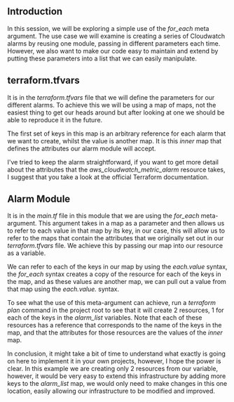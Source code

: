 ## Introduction

In this session, we will be exploring a simple use of the *for_each* meta argument.  The use case we will examine is creating a series of Cloudwatch alarms by reusing one module, passing in different parameters each time.  However, we also want to make our code easy to maintain and extend by putting these parameters into a list that we can easily manipulate.

## terraform.tfvars

It is in the *terraform.tfvars* file that we will define the parameters for our different alarms.  To achieve this we will be using a map of maps, not the easiest thing to get our heads around but after looking at one we should be able to reproduce it in the future. 

The first set of keys in this map is an arbitrary reference for each alarm that we want to create, whilst the value is another map.  It is this *inner* map that defines the attributes our alarm module will accept.

I've tried to keep the alarm straightforward, if you want to get more detail about the attributes that the *aws_cloudwatch_metric_alarm* resource takes, I suggest that you take a look at the official Terraform documentation.

## Alarm Module

It is in the *main.tf* file in this module that we are using the *for_each* meta-argument.  This argument takes in a map as a parameter and then allows us to refer to each value in that map by its key, in our case, this will allow us to refer to the maps that contain the attributes that we originally set out in our *terraform.tfvars* file.  We achieve this by passing our map into our resource as a variable.

We can refer to each of the keys in our map by using the *each.value* syntax, the *for_each* syntax creates a copy of the resource for each of the keys in the map, and as these values are another map, we can pull out a value from that map using the *each.value.<value>* syntax.

To see what the use of this meta-argument can achieve, run a *terraform plan* command in the project root to see that it will create 2 resources, 1 for each of the keys in the *alarm_list* variables.  Note that each of these resources has a reference that corresponds to the name of the keys in the map, and that the attributes for those resources are the values of the *inner* map.

In conclusion, it might take a bit of time to understand what exactly is going on here to implement it in your own projects, however, I hope the power is clear.  In this example we are creating only 2 resources from our variable, however, it would be very easy to extend this infrastructure by adding more keys to the *alarm_list* map, we would only need to make changes in this one location, easily allowing our infrastructure to be modified and improved.